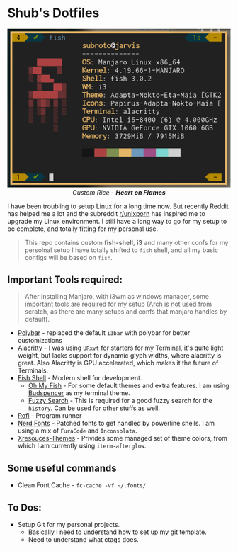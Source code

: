 # Shub's Dotfiles

<p align="center">
	<img src="./images/neofetch.png" />
	<br />
	<i>Custom Rice - <b>Heart on Flames</b></i>
</p>

I have been troubling to setup Linux for a long time now. But recently Reddit has helped me a lot
and the subreddit [r/unixporn](https://www.reddit.com/r/unixporn/) has inspired me to upgrade my
Linux environment. I still have a long way to go for my setup to be complete, and totally fitting for
my personal use.



> This repo contains custom **fish-shell**, **i3** and many other confs for my persolnal setup
> I have totally shifted to `fish` shell, and all my basic configs will be based on `fish`.

## Important Tools required:

> After Installing Manjaro, with i3wm as windows manager, some important tools
> are required for my setup (Arch is not used from scratch, as there are many setups and confs
> that manjaro handles by default).

* [Polybar](https://github.com/polybar/polybar) - replaced the default `i3bar` with polybar for better customizations
* [Alacritty](https://github.com/jwilm/alacritty) - I was using `URxvt` for starters for my
	Terminal, it's quite light weight, but lacks support for dynamic glyph widths, where alacritty is great. Also Alacritty is GPU accelerated, which makes it the future of Terminals.
* [Fish Shell](https://github.com/fish-shell/fish-shell) - Modern shell for development.
	- [Oh My Fish](https://github.com/oh-my-fish/oh-my-fish) - For some default themes and extra
		features. I am using [Budspencer](https://github.com/oh-my-fish/theme-budspencer) as
		my terminal theme.
	- [Fuzzy Search](https://github.com/junegunn/fzf) - This is required for a good fuzzy search
		for the `history`. Can be used for other stuffs as well.
* [Rofi](https://github.com/davatorium/rofi) - Program runner
* [Nerd Fonts](https://github.com/ryanoasis/nerd-fonts) - Patched fonts to get handled by
	powerline shells. I am using a mix of `FuraCode` and `Inconsolata`.
* [Xresouces-Themes](https://github.com/logico-dev/Xresources-themes) - Privides some managed
	set of theme colors, from which I am currently using `iterm-afterglow`.

## Some useful commands

* Clean Font Cache - `fc-cache -vf ~/.fonts/`

## To Dos:

* Setup Git for my personal projects.
	- Basically I need to understand how to set up my git template.
	- Need to understand what ctags does.






